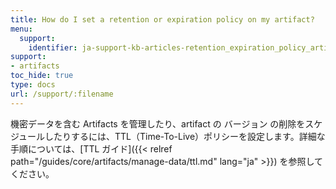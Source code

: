 ```yaml
---
title: How do I set a retention or expiration policy on my artifact?
menu:
  support:
    identifier: ja-support-kb-articles-retention_expiration_policy_artifact
support:
- artifacts
toc_hide: true
type: docs
url: /support/:filename
---
```


機密データを含む Artifacts を管理したり、artifact の バージョン の削除をスケジュールしたりするには、TTL（Time-To-Live）ポリシーを設定します。詳細な手順については、[TTL ガイド]({{< relref path="/guides/core/artifacts/manage-data/ttl.md" lang="ja" >}}) を参照してください。
